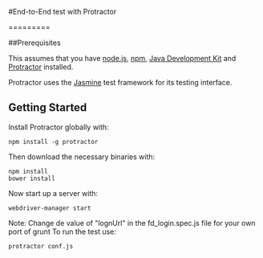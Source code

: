 #End-to-End test with Protractor

=========

##Prerequisites

This assumes that you have [node.js](http://nodejs.org), [npm](https://npmjs.org/), [Java Development Kit](http://www.oracle.com/technetwork/java/javase/downloads/index.html) and [Protractor](https://angular.github.io/protractor/) installed.

Protractor uses the [Jasmine](http://jasmine.github.io/) test framework for its testing interface.

## Getting Started

Install Protractor globally with:

```shell
npm install -g protractor
```

Then download the necessary binaries with:

```shell
npm install
bower install
```

Now start up a server with:

```shell
webdriver-manager start
```

Note: Change de value of "lognUrl" in the fd_login.spec.js file for your own port of grunt
To run the test use:

```shell
protractor conf.js
```
